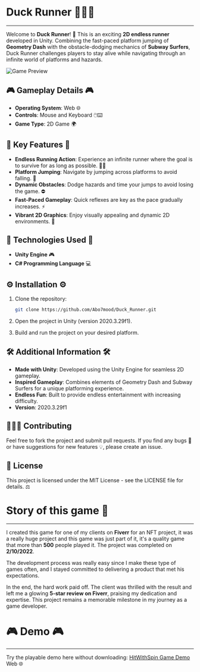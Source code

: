 # Duck Runner 🦆🏃‍♂️
--------------------------

Welcome to **Duck Runner**! 🦆 This is an exciting **2D endless runner** developed in Unity. Combining the fast-paced platform jumping of **Geometry Dash** with the obstacle-dodging mechanics of **Subway Surfers**, Duck Runner challenges players to stay alive while navigating through an infinite world of platforms and hazards.

![Game Preview](https://i.postimg.cc/fT5vrgKN/2024-12-11-105506.png)


## 🎮 Gameplay Details 🎮

- **Operating System**: Web 🌐
- **Controls**: Mouse and Keyboard 🖱️⌨️
- **Game Type**: 2D Game 🌍

## 🌟 Key Features 🌟

- **Endless Running Action**: Experience an infinite runner where the goal is to survive for as long as possible. 🏃‍♂️
- **Platform Jumping**: Navigate by jumping across platforms to avoid falling. 🦘
- **Dynamic Obstacles**: Dodge hazards and time your jumps to avoid losing the game. ⛔
- **Fast-Paced Gameplay**: Quick reflexes are key as the pace gradually increases. ⚡
- **Vibrant 2D Graphics**: Enjoy visually appealing and dynamic 2D environments. 🎨

## 🔧 Technologies Used 🔧

- **Unity Engine** 🎮
- **C# Programming Language** 💻

## ⚙️ Installation ⚙️

1. Clone the repository:

   ```bash
   git clone https://github.com/Abo7mood/Duck_Runner.git
   ```
2. Open the project in Unity (version 2020.3.29f1).
3. Build and run the project on your desired platform.

## 🛠️ Additional Information 🛠️

- **Made with Unity**: Developed using the Unity Engine for seamless 2D gameplay.
- **Inspired Gameplay**: Combines elements of Geometry Dash and Subway Surfers for a unique platforming experience.
- **Endless Fun**: Built to provide endless entertainment with increasing difficulty.
- **Version**: 2020.3.29f1

## 🧑‍🤝‍🧑 Contributing

Feel free to fork the project and submit pull requests. If you find any bugs 🐞 or have suggestions for new features 💡, please create an issue.

## 📜 License

This project is licensed under the MIT License - see the LICENSE file for details. ⚖️

# Story of this game 📖
--------------------------

I created this game  for one of my clients on **Fiverr** for an NFT project, it was a really huge project and this game was just part of it, it's a quality game that more than **500** people played it. The project was completed on **2/10/2022**.

The development process was really easy since I make these type of games often, and I stayed committed to delivering a product that met his expectations. 

In the end, the hard work paid off. The client was thrilled with the result and left me a glowing **5-star review on Fiverr**, praising my dedication and expertise. This project remains a memorable milestone in my journey as a game developer.

# 🎮 Demo 🎮
--------------------------

Try the playable demo here without downloading: [HitWithSpin Game Demo](https://abo-7mood.itch.io/duck) Web 🌐
